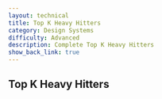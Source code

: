 ```yaml
---
layout: technical
title: Top K Heavy Hitters
category: Design Systems
difficulty: Advanced
description: Complete Top K Heavy Hitters
show_back_link: true
---
```


## Top K Heavy Hitters